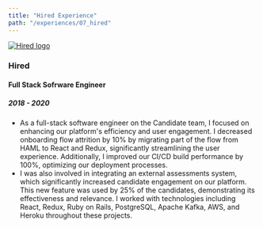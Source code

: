 ```yaml
---
title: "Hired Experience"
path: "/experiences/07_hired"
---
```


<a href="https://hired.com">
  <img alt="Hired logo" src="/company-logos/hired-old.webp">
</a>

### Hired

#### Full Stack Sofrware Engineer

##### 2018 - 2020

- As a full-stack software engineer on the Candidate team, I focused on enhancing our platform's efficiency and user engagement. I decreased onboarding flow attrition by 10% by migrating part of the flow from HAML to React and Redux, significantly streamlining the user experience. Additionally, I improved our CI/CD build performance by 100%, optimizing our deployment processes.
- I was also involved in integrating an external assessments system, which significantly increased candidate engagement on our platform. This new feature was used by 25% of the candidates, demonstrating its effectiveness and relevance. I worked with technologies including React, Redux, Ruby on Rails, PostgreSQL, Apache Kafka, AWS, and Heroku throughout these projects.
